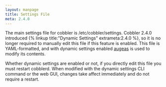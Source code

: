```yaml
---
layout: manpage
title: Settings File
meta: 2.4.0
---
```


The main settings file for cobbler is /etc/cobbler/settings. Cobbler 2.4.0 introduced {% linkup title:"Dynamic Settings" extrameta:2.4.0 %}, so it is no longer required to manually edit this file if this feature is enabled. This file is YAML-formatted, and with dynamic settings enabled <a href="http://augeas.net/" target="_blank">augeas</a> is used to modify its contents.

Whether dynamic settings are enabled or not, if you directly edit this file you must restart cobblerd. When modified with the dynamic settings CLI command or the web GUI, changes take affect immediately and do not require a restart.
